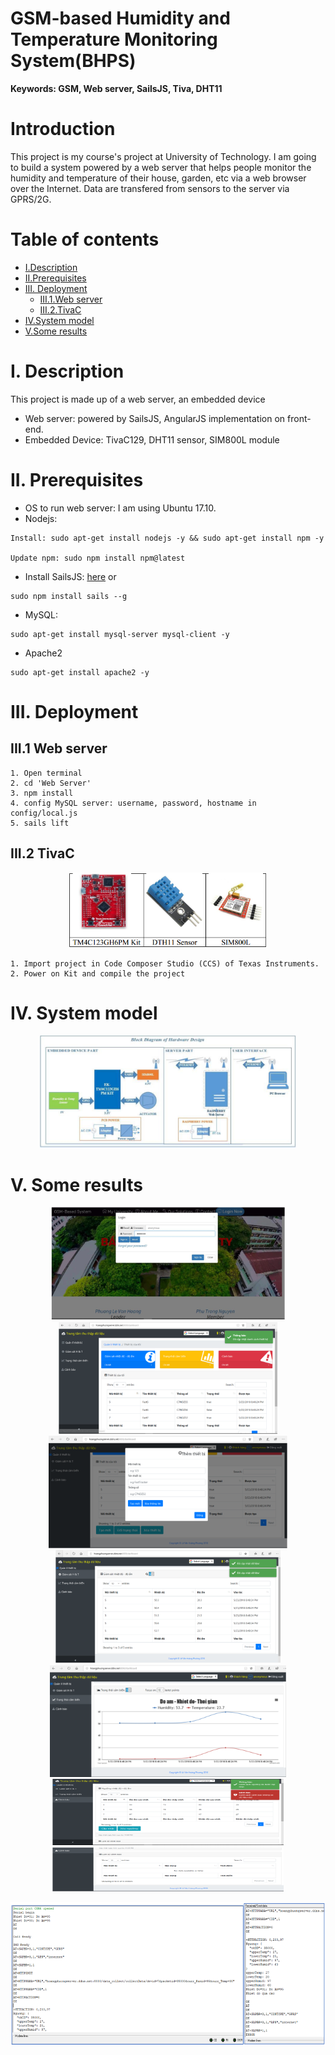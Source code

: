 # GSM-based Humidity and Temperature Monitoring System(BHPS)
**Keywords: GSM, Web server, SailsJS, Tiva, DHT11** 

# Introduction
This project is my course's project at University of Technology. I am going to build a system powered by a web server that helps people monitor the humidity and temperature of their house, garden, etc via a web browser over the Internet. Data are transfered from sensors to the server via GPRS/2G.



Table of contents
=================
- [I.Description](#idescription)
- [II.Prerequisites](#iiprerequisites)
- [III. Deployment](iiideployment)
  * [III.1.Web server](#iii1web-server)
  * [III.2.TivaC](#iii2tivac)
- [IV.System model](#ivsystem-model)
- [V.Some results](#vsome-results)

I. Description
==============
This project is made up of a web server, an embedded device
- Web server: powered by SailsJS, AngularJS implementation on front-end.
- Embedded Device: TivaC129, DHT11 sensor, SIM800L module

II. Prerequisites
==============
* OS to run web server: I am using Ubuntu 17.10.
* Nodejs: 
```
Install: sudo apt-get install nodejs -y && sudo apt-get install npm -y

Update npm: sudo npm install npm@latest
```
* Install SailsJS: [here](https://sailsjs.com/get-started) or
```
sudo npm install sails --g
```
* MySQL: 
```
sudo apt-get install mysql-server mysql-client -y
```
* Apache2
```
sudo apt-get install apache2 -y
```

III. Deployment
==============
III.1 Web server
----
```
1. Open terminal
2. cd 'Web Server' 
3. npm install
4. config MySQL server: username, password, hostname in config/local.js
5. sails lift
```
III.2 TivaC
----
<p align="center">
  <img src="Documentary/img/4.png" alt="Hardware" height="120"/>
</p>

```
1. Import project in Code Composer Studio (CCS) of Texas Instruments. 
2. Power on Kit and compile the project
```

IV. System model
==============
<p align="center">
  <img src="Documentary/img/system-model.png" alt="System model" height="180"/>
</p>


V. Some results
==============
<p align="center">
  <img src="Documentary/img/1.png" alt="Homepage" height="180"/>
  <img src="Documentary/img/2.png" alt="user dashboard" height="180"/>
  <img src="Documentary/img/3.png" alt="add devices" height="180"/>
  <img src="Documentary/img/6.png" alt="H and T" height="180"/>
  <img src="Documentary/img/7.png" alt="Graph" height="180"/>
  <img src="Documentary/img/8.png" alt="Warning" height="180" width="370"/>
</p>

<p align="center">
  <img src="Documentary/img/5.png" alt="TivaC send data" height="230"/>
</p>